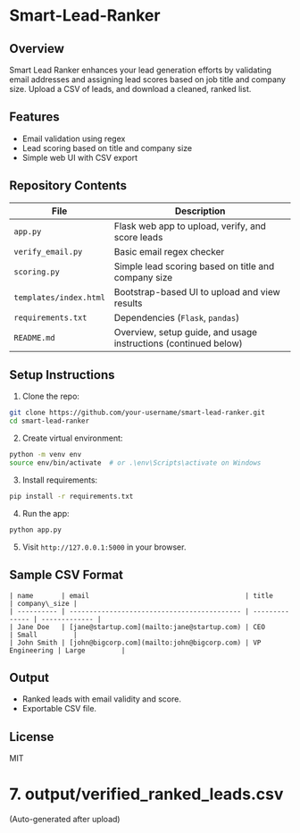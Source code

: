 # Smart-Lead-Ranker

## Overview
Smart Lead Ranker enhances your lead generation efforts by validating email addresses and assigning lead scores based on job title and company size. Upload a CSV of leads, and download a cleaned, ranked list.

## Features
- Email validation using regex
- Lead scoring based on title and company size
- Simple web UI with CSV export

## Repository Contents
| File                   | Description                                                     |
| ---------------------- | --------------------------------------------------------------- |
| `app.py`               | Flask web app to upload, verify, and score leads                |
| `verify_email.py`      | Basic email regex checker                                       |
| `scoring.py`           | Simple lead scoring based on title and company size             |
| `templates/index.html` | Bootstrap-based UI to upload and view results                   |
| `requirements.txt`     | Dependencies (`Flask`, `pandas`)                                |
| `README.md`            | Overview, setup guide, and usage instructions (continued below) |


## Setup Instructions
1. Clone the repo:
```bash
git clone https://github.com/your-username/smart-lead-ranker.git
cd smart-lead-ranker
```
2. Create virtual environment:
```bash
python -m venv env
source env/bin/activate  # or .\env\Scripts\activate on Windows
```
3. Install requirements:
```bash
pip install -r requirements.txt
```
4. Run the app:
```bash
python app.py
```
5. Visit `http://127.0.0.1:5000` in your browser.

## Sample CSV Format
```
| name       | email                                       | title          | company\_size |
| ---------- | ------------------------------------------- | -------------- | ------------- |
| Jane Doe   | [jane@startup.com](mailto:jane@startup.com) | CEO            | Small         |
| John Smith | [john@bigcorp.com](mailto:john@bigcorp.com) | VP Engineering | Large         |
```

## Output
- Ranked leads with email validity and score.
- Exportable CSV file.

## License
MIT

# 7. output/verified_ranked_leads.csv
(Auto-generated after upload)
